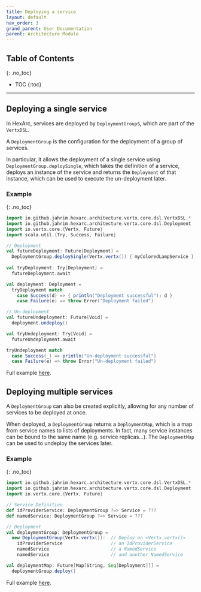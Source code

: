 ```yaml
---
title: Deploying a service
layout: default
nav_order: 3
grand_parent: User Documentation
parent: Architecture Module
---
```


## Table of Contents
{: .no_toc}

- TOC
{:toc}

---

## Deploying a single service

In HexArc, services are deployed by `DeploymentGroup`s, which are part of the `VertxDSL`.

A `DeploymentGroup` is the configuration for the deployment of a group of services.

In particular, it allows the deployment of a single service using `DeploymentGroup.deploySingle`,
which takes the definition of a service, deploys an instance of the service and returns the
`Deployment` of that instance, which can be used to execute the un-deployment later.

### Example
{: .no_toc}

```scala
import io.github.jahrim.hexarc.architecture.vertx.core.dsl.VertxDSL.*
import io.github.jahrim.hexarc.architecture.vertx.core.dsl.Deployment
import io.vertx.core.{Vertx, Future}
import scala.util.{Try, Success, Failure}

// Deployment
val futureDeployment: Future[Deployment] =
  DeploymentGroup.deploySingle(Vertx.vertx()) { myColoredLampService }
  
val tryDeployment: Try[Deployment] =
  futureDeployment.await

val deployment: Deployment =
  tryDeployment match
    case Success(d) => { println("Deployment successful"); d }
    case Failure(e) => throw Error("Deployment failed")

// Un-deployment
val futureUndeployment: Future[Void] =
  deployment.undeploy()

val tryUndeployment: Try[Void] =
  futureUndeployment.await

tryUndeployment match
  case Success(_) => println("Un-deployment successful")
  case Failure(e) => throw Error("Un-deployment failed")
```

Full example [here](https://github.com/ldss-project/hexarc/blob/master/src/test/scala/io/github/jahrim/hexarc/architecture/vertx/core/dsl/SingleDeploymentTest.scala).

## Deploying multiple services

A `DeploymentGroup` can also be created explicitly, allowing for any number of services
to be deployed at once.

When deployed, a `DeploymentGroup` returns a `DeploymentMap`, which is a map from service
names to lists of deployments. In fact, many service instances can be bound to the same name
(e.g. service replicas...).
The `DeploymentMap` can be used to undeploy the services later.

### Example
{: .no_toc}

```scala
import io.github.jahrim.hexarc.architecture.vertx.core.dsl.VertxDSL.*
import io.github.jahrim.hexarc.architecture.vertx.core.dsl.Deployment
import io.vertx.core.{Vertx, Future}

// Service Definition
def idProviderService: DeploymentGroup ?=> Service = ???
def namedService: DeploymentGroup ?=> Service = ???

// Deployment
val deploymentGroup: DeploymentGroup = 
  new DeploymentGroup(Vertx.vertx()):  // Deploy on <Vertx.vertx()>
    idProviderService                  // an IdProviderService
    namedService                       // a NamedService
    namedService                       // and another NamedService

val deploymentMap: Future[Map[String, Seq[Deployment]]] =
  deploymentGroup.deploy()
```

Full example [here](https://github.com/ldss-project/hexarc/blob/master/src/test/scala/io/github/jahrim/hexarc/architecture/vertx/core/dsl/GroupDeploymentTest.scala).
